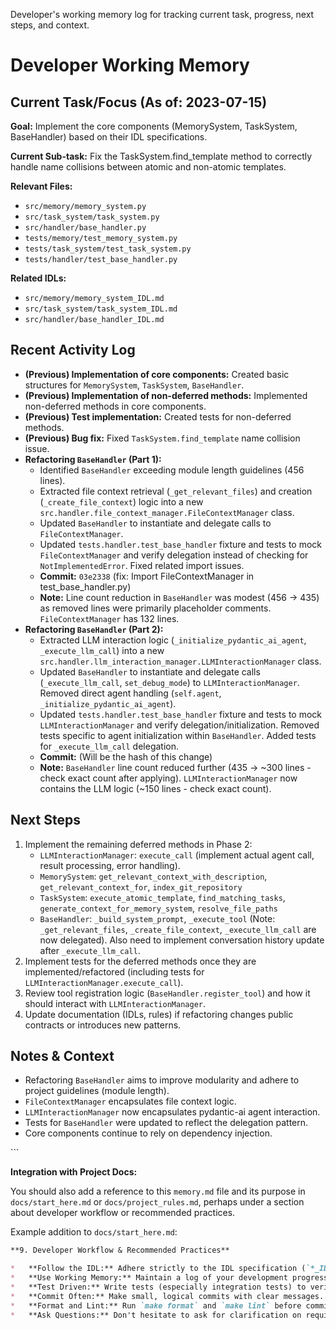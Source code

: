 <description>Developer's working memory log for tracking current task, progress, next steps, and context.</description>
# Developer Working Memory

## Current Task/Focus (As of: 2023-07-15)

**Goal:** Implement the core components (MemorySystem, TaskSystem, BaseHandler) based on their IDL specifications.

**Current Sub-task:** Fix the TaskSystem.find_template method to correctly handle name collisions between atomic and non-atomic templates.

**Relevant Files:**
- `src/memory/memory_system.py`
- `src/task_system/task_system.py`
- `src/handler/base_handler.py`
- `tests/memory/test_memory_system.py`
- `tests/task_system/test_task_system.py`
- `tests/handler/test_base_handler.py`

**Related IDLs:**
- `src/memory/memory_system_IDL.md`
- `src/task_system/task_system_IDL.md`
- `src/handler/base_handler_IDL.md`

## Recent Activity Log

- **(Previous) Implementation of core components:** Created basic structures for `MemorySystem`, `TaskSystem`, `BaseHandler`.
- **(Previous) Implementation of non-deferred methods:** Implemented non-deferred methods in core components.
- **(Previous) Test implementation:** Created tests for non-deferred methods.
- **(Previous) Bug fix:** Fixed `TaskSystem.find_template` name collision issue.
- **Refactoring `BaseHandler` (Part 1):**
    - Identified `BaseHandler` exceeding module length guidelines (456 lines).
    - Extracted file context retrieval (`_get_relevant_files`) and creation (`_create_file_context`) logic into a new `src.handler.file_context_manager.FileContextManager` class.
    - Updated `BaseHandler` to instantiate and delegate calls to `FileContextManager`.
    - Updated `tests.handler.test_base_handler` fixture and tests to mock `FileContextManager` and verify delegation instead of checking for `NotImplementedError`. Fixed related import issues.
    - **Commit:** `03e2338` (fix: Import FileContextManager in test_base_handler.py)
    - **Note:** Line count reduction in `BaseHandler` was modest (456 -> 435) as removed lines were primarily placeholder comments. `FileContextManager` has 132 lines.
- **Refactoring `BaseHandler` (Part 2):**
    - Extracted LLM interaction logic (`_initialize_pydantic_ai_agent`, `_execute_llm_call`) into a new `src.handler.llm_interaction_manager.LLMInteractionManager` class.
    - Updated `BaseHandler` to instantiate and delegate calls (`_execute_llm_call`, `set_debug_mode`) to `LLMInteractionManager`. Removed direct agent handling (`self.agent`, `_initialize_pydantic_ai_agent`).
    - Updated `tests.handler.test_base_handler` fixture and tests to mock `LLMInteractionManager` and verify delegation/initialization. Removed tests specific to agent initialization within `BaseHandler`. Added tests for `_execute_llm_call` delegation.
    - **Commit:** (Will be the hash of this change)
    - **Note:** `BaseHandler` line count reduced further (435 -> ~300 lines - check exact count after applying). `LLMInteractionManager` now contains the LLM logic (~150 lines - check exact count).

## Next Steps

1.  Implement the remaining deferred methods in Phase 2:
    *   `LLMInteractionManager`: `execute_call` (implement actual agent call, result processing, error handling).
    *   `MemorySystem`: `get_relevant_context_with_description`, `get_relevant_context_for`, `index_git_repository`
    *   `TaskSystem`: `execute_atomic_template`, `find_matching_tasks`, `generate_context_for_memory_system`, `resolve_file_paths`
    *   `BaseHandler`: `_build_system_prompt`, `_execute_tool` (Note: `_get_relevant_files`, `_create_file_context`, `_execute_llm_call` are now delegated). Also need to implement conversation history update after `_execute_llm_call`.
2.  Implement tests for the deferred methods once they are implemented/refactored (including tests for `LLMInteractionManager.execute_call`).
3.  Review tool registration logic (`BaseHandler.register_tool`) and how it should interact with `LLMInteractionManager`.
4.  Update documentation (IDLs, rules) if refactoring changes public contracts or introduces new patterns.

## Notes & Context

- Refactoring `BaseHandler` aims to improve modularity and adhere to project guidelines (module length).
- `FileContextManager` encapsulates file context logic.
- `LLMInteractionManager` now encapsulates pydantic-ai agent interaction.
- Tests for `BaseHandler` were updated to reflect the delegation pattern.
- Core components continue to rely on dependency injection.
</file>
```

**Integration with Project Docs:**

You should also add a reference to this `memory.md` file and its purpose in `docs/start_here.md` or `docs/project_rules.md`, perhaps under a section about developer workflow or recommended practices.

Example addition to `docs/start_here.md`:

```markdown
**9. Developer Workflow & Recommended Practices**

*   **Follow the IDL:** Adhere strictly to the IDL specification (`*_IDL.md`) for the component you are implementing (See Section 3).
*   **Use Working Memory:** Maintain a log of your development progress, current focus, and next steps in `docs/memory.md`. Update it frequently and commit it with your changes. This aids context retention and review. (See `docs/memory.md` for template and guidelines).
*   **Test Driven:** Write tests (especially integration tests) to verify your implementation against the IDL contract (See Section 6).
*   **Commit Often:** Make small, logical commits with clear messages.
*   **Format and Lint:** Run `make format` and `make lint` before committing.
*   **Ask Questions:** Don't hesitate to ask for clarification on requirements or design.

